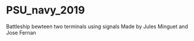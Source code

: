 # PSU_navy_2019
Battleship bewteen two terminals using signals
Made by Jules Minguet and Jose Fernan